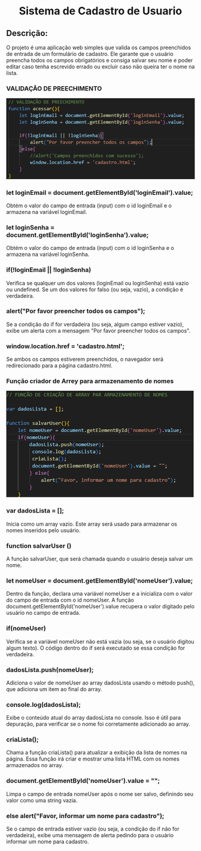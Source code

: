 <h1 align="center"> Sistema de Cadastro de Usuario </h1>

 ## Descrição:
O projeto é uma aplicação web simples que valida os campos preenchidos de entrada de um formulário de cadastro. Ele garante que o usuário preencha todos os campos obrigatórios e consiga salvar seu nome e poder editar caso tenha escrevido errado ou excluir caso não queira ter o nome na lista.

### VALIDAÇÃO DE PREECHIMENTO

<img src="Li.png" alt="Texto Alternativo">

### let loginEmail = document.getElementById('loginEmail').value;

Obtém o valor do campo de entrada (input) com o id loginEmail e o armazena na variável loginEmail.

### let loginSenha = document.getElementById('loginSenha').value;

Obtém o valor do campo de entrada (input) com o id loginSenha e o armazena na variável loginSenha.

### if(!loginEmail || !loginSenha)

Verifica se qualquer um dos valores (loginEmail ou loginSenha) está vazio ou undefined. Se um dos valores for falso (ou seja, vazio), a condição é verdadeira.

### alert("Por favor preencher todos os campos");

Se a condição do if for verdadeira (ou seja, algum campo estiver vazio), exibe um alerta com a mensagem "Por favor preencher todos os campos".

### window.location.href = 'cadastro.html';

Se ambos os campos estiverem preenchidos, o navegador será redirecionado para a página cadastro.html.

### Função criador de Arrey para armazenamento de nomes

<img src="ar.png">

### var dadosLista = [];

Inicia como um array vazio. Este array será usado para armazenar os nomes inseridos pelo usuário.
 
 ### function salvarUser ()

A função salvarUser, que será chamada quando o usuário deseja salvar um nome.

### let nomeUser = document.getElementById('nomeUser').value;

Dentro da função, declara uma variável nomeUser e a inicializa com o valor do campo de entrada com o id nomeUser. A função document.getElementById('nomeUser').value recupera o valor digitado pelo usuário no campo de entrada.

### if(nomeUser)

Verifica se a variável nomeUser não está vazia (ou seja, se o usuário digitou algum texto). O código dentro do if será executado se essa condição for verdadeira.

###  dadosLista.push(nomeUser);

Adiciona o valor de nomeUser ao array dadosLista usando o método push(), que adiciona um item ao final do array.

###  console.log(dadosLista);

Exibe o conteúdo atual do array dadosLista no console. Isso é útil para depuração, para verificar se o nome foi corretamente adicionado ao array.

###  criaLista();

Chama a função criaLista() para atualizar a exibição da lista de nomes na página. Essa função irá criar e mostrar uma lista HTML com os nomes armazenados no array.

### document.getElementById('nomeUser').value = "";

 Limpa o campo de entrada nomeUser após o nome ser salvo, definindo seu valor como uma string vazia.

 ### else alert("Favor, informar um nome para cadastro");

Se o campo de entrada estiver vazio (ou seja, a condição do if não for verdadeira), exibe uma mensagem de alerta pedindo para o usuário informar um nome para cadastro.

### 